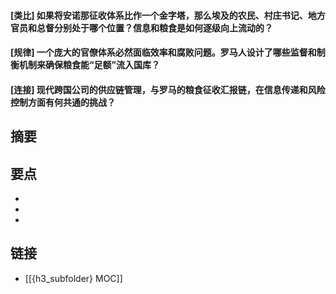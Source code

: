 #### [类比] 如果将安诺那征收体系比作一个金字塔，那么埃及的农民、村庄书记、地方官员和总督分别处于哪个位置？信息和粮食是如何逐级向上流动的？


#### [规律] 一个庞大的官僚体系必然面临效率和腐败问题。罗马人设计了哪些监督和制衡机制来确保粮食能“足额”流入国库？


#### [连接] 现代跨国公司的供应链管理，与罗马的粮食征收汇报链，在信息传递和风险控制方面有何共通的挑战？


## 摘要


## 要点

- 
- 
- 

## 链接

- [[{h3_subfolder} MOC]]

